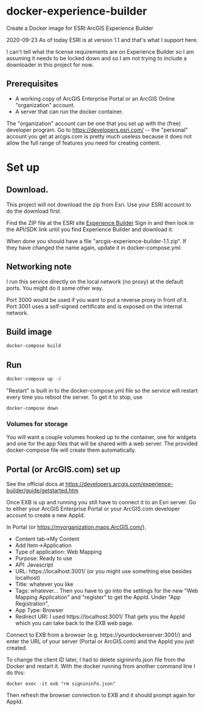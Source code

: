 # docker-experience-builder
Create a Docker image for ESRI ArcGIS Experience Builder

2020-09-23 As of today ESRI is at version 1.1 and that's what I support here.

I can't tell what the license requirements are on Experience
Builder so I am assuming it needs to be locked down and so I am not
trying to include a downloader in this project for now.

## Prerequisites 

* A working copy of ArcGIS Enterprise Portal or an ArcGIS Online "organization" account.
* A server that can run the docker container. 

The "organization" account can be one that you set up with the (free)
developer program.  Go to https://developers.esri.com/ -- the
"personal" account you get at arcgis.com is pretty much useless because
it does not allow the full range of features you need for creating content.

# Set up

## Download.

This project will not download the zip from Esri.
Use your ESRI account to do the download first.

Find the ZIP file at the ESRI site [Experience Builder](https://developers.arcgis.com/experience-builder/) 
Sign in and then look in the API/SDK link until you find Experience Builder and download it.

When done you should have a file "arcgis-experience-builder-1.1.zip".
If they have changed the name again, update it in docker-compose.yml.

## Networking note

I run this service directly on the local network (no proxy) at the default ports.
You might do it some other way.  

Port 3000 would be used if you want to put a reverse proxy in front of it.
Port 3001 uses a self-signed certificate and is exposed on the internal network.

## Build image

```bash
docker-compose build
```

## Run

```bash
docker-compose up -d
```

"Restart" is built in to the docker-compose.yml file so
the service will restart every time you reboot the server. To get it to stop, use

```bash
docker-compose down
```

### Volumes for storage

You will want a couple volumes hooked up to the container, one for
widgets and one for the app files that will be shared with a web
server. The provided docker-compose file will create them automatically.

## Portal (or ArcGIS.com) set up

See the official docs at https://developers.arcgis.com/experience-builder/guide/getstarted.htm

Once EXB is up and running you still have to connect it to an Esri server.
Go to either your ArcGIS Enterprise Portal or your ArcGIS.com developer account
to create a new AppId.

In Portal (or https://myorganization.maps.ArcGIS.com/),
* Content tab->My Content
* Add Item->Application
* Type of application: Web Mapping
* Purpose: Ready to use
* API: Javascript
* URL: https://localhost:3001/  (or you might use something else besides localhost)
* Title: whatever you like
* Tags: whatever...
Then you have to go into the settings for the new "Web Mapping Application"
and "register" to get the AppId. Under "App Registration",
* App Type: Browser
* Redirect URI: I used https://localhost:3001/
That gets you the AppId which you can take back to the EXB web page.

Connect to EXB from a browser (e.g. https://yourdockerserver:3001/) and
enter the URL of your server (Portal or ArcGIS.com) and the AppId you just created.

To change the client ID later, I had to delete signininfo.json
file from the Docker and restart it.
With the docker running from another command line I do this:

    docker exec -it exb "rm signininfo.json"

Then refresh the browser connection to EXB and it should prompt again for AppId.

